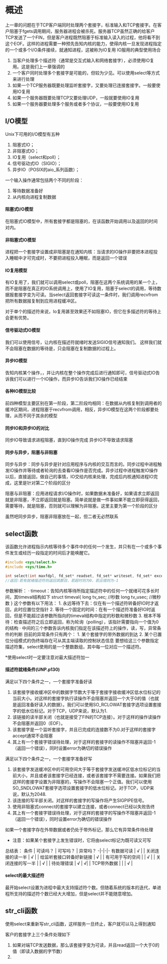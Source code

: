 # 概述

上一章的问题在于TCP客户端同时处理两个套接字，标准输入和TCP套接字。在客户阻塞于fgets调用期间，服务器进程会被杀死。服务器TCP虽然正确的给客户TCP发送了一个FIN，但是客户进程既然阻塞于标准输入读入的过程，他将看不到这个EOF。这样的进程需要一种预先告知内核的能力，使得内核一旦发现进程指定的一个或多个I/O条件接续，就通知进程，这被称为IO复用
IO服用的典型使用场合
1. 当客户处理多个描述符（通常是交互式输入和网络套接字），必须使用IO复用。这是我们上一章强调的
1. 一个客户同时处理多个套接字是可能的，但较为少见。可以使用select等方式来进行处理
1. 如果一个TCP服务器既要处理监听套接字，又要处理已连接套接字。一般要使用IO复用
1. 如果一个服务器既要处理TCP又要处理UDP，一般就要使用IO复用
1. 如果一个服务器要处理多个服务或者多个协议，一般要使用IO复用

## I/O模型

Unix下可用的I/O模型有五种

1. 阻塞式IO；
1. 非阻塞式IO；
1. IO复用（select和poll）；
1. 信号驱动式IO（SIGIO）；
1. 异步IO（POSIX的aio_系列函数）；

一个输入操作通常包括两个不同的阶段：
1. 等待数据准备好
1. 从内核向进程复制数据

#### 阻塞式I/O模型

在阻塞式IO模型中，所有套接字都是阻塞的，在该函数开始调用以及返回的时间对内。

#### 非阻塞式IO模型

进程把一个套接字设置成非阻塞是在通知内核：当请求的IO操作非要把本进程投入睡眠中才可完成时，不要把进程投入睡眠，而是返回一个错误

#### IO复用模型

有IO复用了，我们就可以调用select或poll，阻塞在这两个系统调用的某一个上，而不是阻塞在真正的IO系统调用上，使用了IO复用，阻塞于select的调用，等待数据报套接字变为可读。当select返回套接字可读这一条件时，我们调用recvfrom把所有数据报复制到应用进程缓冲区。

对于单个的描述符来说，Io复用甚至效果还不如阻塞IO，但它在多描述符的等待上会更有优势。

#### 信号驱动式IO模型

我们可以使用信号，让内核在描述符就绪时发送SIGIO信号通知我们。
这样我们就不会阻塞在数据的等待是，只会阻塞在复制数据的过程上。

#### 异步IO模型

告知内核某个操作，，并让内核在整个操作完成后进行通知即可，信号驱动式IO告诉我们可以进行一个IO操作，而异步IO告诉我们IO操作已经结束

#### 各种IO模型比较

前四种模型主要区别在第一阶段，第二阶段均相同：在数据从内核复制到调用者的缓冲区期间，进程阻塞于recvfrom调用，相反，异步IO模型在这两个阶段都要处理，从而不同于其余的模型

#### 同步IO和异步IO的对比

同步IO导致请求进程阻塞，直到IO操作完成
异步IO不导致请求阻塞

#### 同步与异步，阻塞与非阻塞

同步与异步：同步与异步是针对应用程序与内核的交互而言的。同步过程中进程触发IO操作并等待或者轮询的去查看IO操作是否完成。异步过程中进程触发IO操作以后，直接返回，做自己的事情，IO交给内核来处理，完成后内核通知进程IO完成，这里是针对第二个阶段的区分

阻塞与非阻塞：应用进程请求I/O操作时，如果数据未准备好，如果请求立即返回就是非阻塞，不立即返回就是阻塞。简单说就是做一件事如果不能立即获得返回，需要等待，就是阻塞，否则就可以理解为非阻塞。这里主要为第一个阶段的区分

虽然吧同步异步，阻塞非阻塞放在一起，但二者无必然联系

## select函数

该函数允许进程指示内核等待多个事件中的任何一个发生，并只有在一个或多个事件发生或经历一段指定的时间后才能唤醒它。

``` cpp
#include <sys/select.h>
#include <sys/time.h>

int select(int maxfdpl, fd_set* readset, fd_set* writeset, fd_set* exceptset, const struct timeval* timeout);
//返回:若有就绪描述符则返回其数目，若超时则为0，若出错则为-1
```
参数解析：
· timeout：告知内核等待所指定描述符中的任何一个就绪可花多长时间，其timeval结构如下
    struct timeval{
        long tv_sec;    //秒数
        long tv_usec;   //微秒数
    }
    这个参数有以下用法：
    1. 永远等待下去：仅在有一个描述符转备好IO时才返回，此时应置位空指针
    2. 等待一个固定的时间：在有一个描述符准备好IO时返回，但是不能超过该参数所指向的timeval结构中指定的秒数和微秒数
    3. 根本不等待：检查描述符之后立即返回，称为轮询（polling），该指针需要指向一个值为0的结构
· 中间的三个参数告诉内核我们指定在该描述符上的操作，读，写，异常条件的判断
    目前的异常条件只有两个：
    1. 某个套接字的带外数据的到达
    2. 某个已置位分组模式的伪终端存在可从其主端读取的控制状态信息
    要想给这三个参数指定描述符集，select使用的是一个整数数组，其中每一位对应一个描述符。

*使用select时一定要注意对最大描述符加一

#### 描述符就绪条件(UNP.p130)

满足以下四个条件之一，一个套接字准备好读
1. 该套接字接收缓冲区中的数据字节数大于等于套接字接收缓冲区低水位标记的当前大小。对这样的套接字执行读操作不会阻塞并返回一个大于0的值（也就是返回准备好读入的数据）。我们可以使用SO_RCLOWAT套接字选项设置套接字的低水位标记。对于TCP，UDP来说，默认为1.
1. 该链接的读半部关闭（也就是接受了FIN的TCP连接）。对于这样的操作读操作不会阻塞并返回0（EOF）。
1. 该套接字是一个监听套接字，并且已完成的连接数不为0.对于这样的套接字accept通常不会阻塞
1. 其上有一个套接字错误待处理，对于这样的套接字的读操作不阻塞并返回-1（返回一个错误），同时设置error为确切的错误操作

满足以下四个条件之一，一个套接字准备好写
1. 该套接字发送缓冲区中的可用空间大于等于套接字发送缓冲区低水位标记的当前大小，并且或者该套接字已经连接，或者该套接字不需要连接。如果我们把这样的套接字设置为非阻塞的，写操作不会阻塞一个正值。我们可以使用SO_SNDLOWAT套接字选项设置套接字的低水位标记。对于TCP，UDP来说，默认为2048.
1. 该连接的写半部关闭。对这样的套接字的写操作将产生SIGPIPE信号。
1. 使用非阻塞式connect的套接字以建立连接，或者connect已经以失败告终
1. 其上有一个套接字错误待处理，对于这样的套接字的写操作不阻塞并返回-1（返回一个错误），同时设置error为确切的错误操作

如果一个套接字存在外带数据或者仍处于带外标记，那么它有异常条件待处理

* 注意：如果某个套接字上发生错误时，它将由select标记为既可读又可写

总结表：
条件 | 可读吗？ | 可写吗？ | 异常吗？
-|-|-|-
有数据可读 | √ | | 
关闭连接的读一半 | √ | | 
给监听套接口转备好新链接 | √ | |
有可用于写的空间 | | √ | |
关闭连接的写一半 | | √ | |
待处理错误 | √ | √| |
TCP带外数据 | | | √ |

#### select的最大描述符

最开始select设置为进程中最大支持描述符个数。但随着系统的版本的迭代，单进程所支持的描述符个数已经大大增加，但是select并不能随意增加。

## str_cli函数

使用select来重新写str_cli函数，这样服务一旦终止，客户就可以马上得到通知

客户的套接字上三个条件处理如下
1. 如果对端TCP发送数据，那么该套接字变为可读，并且read返回一个大于0的值（即读入数据的字节数）
1.  